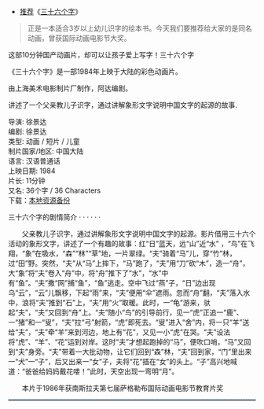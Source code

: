 -  [推荐](https://github.com/taoste/taoste.github.io/issues/21)《[三十六个字](https://movie.douban.com/subject/1441796/)》

> 正是一本适合3岁以上幼儿识字的绘本书。今天我们要推荐给大家的是同名动画，曾获国际动画电影节大奖。

这部10分钟国产动画片，却可以让孩子爱上写字！三十六个字

《三十六个字》是一部1984年上映于大陆的彩色动画片。

由上海美术电影制片厂制作，阿达编剧。

讲述了一个父亲教儿子识字，通过讲解象形文字说明中国文字的起源的故事.

导演: 徐景达 <br>
编剧: 徐景达 <br>
类型: 动画 / 短片 / 儿童 <br>
制片国家/地区: 中国大陆 <br>
语言: 汉语普通话 <br>
上映日期: 1984 <br>
片长: 11分钟 <br>
又名: 36个字 / 36 Characters <br>
下载：[本地资源备份](https://github.com/inchoong/share/blob/share-2020/videos)

三十六个字的剧情简介 · · · · · · <br>

　　父亲教儿子识字，通过讲解象形文字说明中国文字的起源。影片借用三十六个活动的象形文字，讲述了一个有趣的故事：红“日”蓝天，远“山”近“水” ，“鸟”在飞翔，“象”在吸水，“森”“林”“草”地，一片翠绿。“夫”骑着“马”儿，穿“竹”林，过“田”野。突然，“夫”从“马”上摔下，“马”跑了，“夫”用“刀”砍“木”，造一“舟”，大“象”将“夫”卷入“舟”中，将“舟”推下了“水”，“水”中有“鱼”。“夫”撒“网”捕“鱼”，“鱼”逃走。空中飞过“燕”子，“日”边出现乌“云”，“云”儿飘移，下起“雨”来，“夫”便用“伞”遮雨。忽而“舟”翻，“夫”落入水中，浪将“夫”推到“石”上，“夫”用“火”取暖。此时，一“龟”游来，驮起“夫”，“夫”又回到“舟”上。“夫”随小“鸟”的引导前行，见一“虎”正追一“鹿”、一“猪”和一“叟”，“夫”拉“弓”射箭，“虎”即死去。“叟”进入“舍”内，将一只“羊”送给“夫”，“夫”牵“羊”来到河边，地上有“花”，又见一小“虎”在哭。“夫”设法将“虎”、“羊”、“花”运到对岸。这时“夫”才想起跑掉的“马”，便吹口哨，“马”又回到“夫”身旁。“夫”带着一大批动物，让它们回到“森”林，“夫”回到家，“门”里出来一“犬”一“子”，后又出来一“女”子，夫将“花”插在“女”的头上。“子”高兴地喊道：“爸爸给妈妈戴花喽！”此时，天空出现一弯明“月”。
  
　　本片于1986年获南斯拉夫第七届萨格勒布国际动画电影节教育片奖
  <hr style="height:1px;border:none;border-top:1px dashed #0066CC;">
